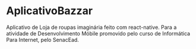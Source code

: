 # AplicativoBazzar
Aplicativo de Loja de roupas imaginária feito com react-native. Para a atividade de Desenvolvimento Móbile promovido pelo curso de Informática 
Para Internet, pelo SenacEad.
